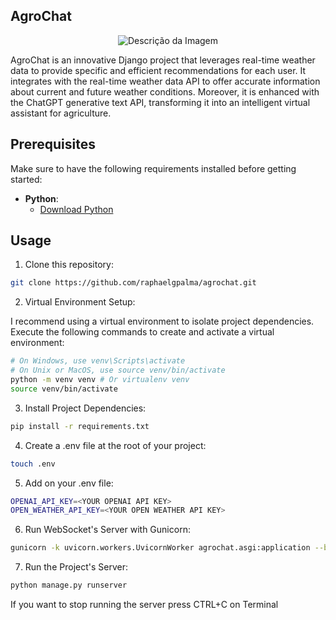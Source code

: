 ## AgroChat 

<p align="center">
  <img src="https://github.com/raphaelgpalma/agrochat/blob/main/static/images/output.png" alt="Descrição da Imagem">
</p>


AgroChat is an innovative Django project that leverages real-time weather data to provide specific and efficient recommendations for each user. It integrates with the real-time weather data API to offer accurate information about current and future weather conditions. Moreover, it is enhanced with the ChatGPT generative text API, transforming it into an intelligent virtual assistant for agriculture.

## Prerequisites

Make sure to have the following requirements installed before getting started:

- **Python**: 
  - [Download Python](https://www.python.org/downloads/)

## Usage

1. Clone this repository:

```bash
git clone https://github.com/raphaelgpalma/agrochat.git
```

2. Virtual Environment Setup:

I recommend using a virtual environment to isolate project dependencies. Execute the following commands to create and activate a virtual environment:

```bash
# On Windows, use venv\Scripts\activate
# On Unix or MacOS, use source venv/bin/activate
python -m venv venv # Or virtualenv venv
source venv/bin/activate
```
3. Install Project Dependencies:

```bash
pip install -r requirements.txt
```

4. Create a .env file at the root of your project:

  ```bash
  touch .env
  ```

 5. Add on your .env file:

  ```bash
  OPENAI_API_KEY=<YOUR OPENAI API KEY>
  OPEN_WEATHER_API_KEY=<YOUR OPEN WEATHER API KEY>
  ```
6. Run WebSocket's Server with Gunicorn:

 ```bash
gunicorn -k uvicorn.workers.UvicornWorker agrochat.asgi:application --bind 127.0.0.1:8080
 ```   

7. Run the Project's Server:

```bash
python manage.py runserver
```
If you want to stop running the server press CTRL+C on Terminal




   
